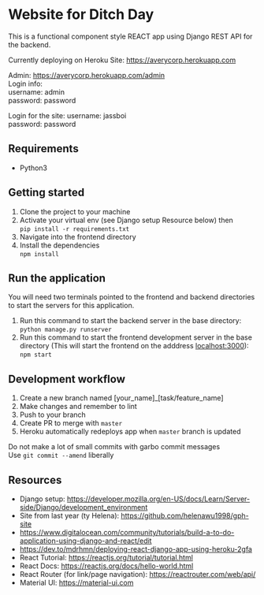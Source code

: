 # Website for Ditch Day

This is a functional component style REACT app using Django REST API for the backend.

Currently deploying on Heroku
Site: https://averycorp.herokuapp.com

Admin: https://averycorp.herokuapp.com/admin \
Login info:\
username: admin\
password: password

Login for the site:
username: jassboi\
password: password

## Requirements

- Python3

## Getting started

1. Clone the project to your machine
2. Activate your virtual env (see Django setup Resource below) then\
   `pip install -r requirements.txt`
3. Navigate into the frontend directory
4. Install the dependencies\
   `npm install`

## Run the application

You will need two terminals pointed to the frontend and backend directories to start the servers for this application.

1. Run this command to start the backend server in the base directory: \
   `python manage.py runserver`
2. Run this command to start the frontend development server in the base directory (This will start the frontend on the adddress [localhost:3000](http://localhost:3000)): \
   `npm start`

## Development workflow

1. Create a new branch named [your_name]\_[task/feature_name]
2. Make changes and remember to lint
3. Push to your branch
4. Create PR to merge with `master`
5. Heroku automatically redeploys app when `master` branch is updated

Do not make a lot of small commits with garbo commit messages\
Use `git commit --amend` liberally

## Resources

- Django setup: https://developer.mozilla.org/en-US/docs/Learn/Server-side/Django/development_environment
- Site from last year (ty Helena): https://github.com/helenawu1998/gph-site
- https://www.digitalocean.com/community/tutorials/build-a-to-do-application-using-django-and-react/edit
- https://dev.to/mdrhmn/deploying-react-django-app-using-heroku-2gfa
- React Tutorial: https://reactjs.org/tutorial/tutorial.html
- React Docs: https://reactjs.org/docs/hello-world.html
- React Router (for link/page navigation): https://reactrouter.com/web/api/
- Material UI: https://material-ui.com
